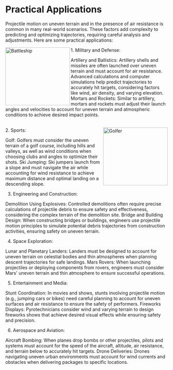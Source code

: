 # Practical Applications

Projectile motion on uneven terrain and in the presence of air resistance is common in many real-world scenarios. These factors add complexity to predicting and optimizing trajectories, requiring careful analysis and adjustments. Here are some practical applications:

<img align="left" src="https://mg-2025p03.github.io/physics/_pics/BShip1.jpg" alt="Battleship" width="200px" height="180px">
1. Military and Defense:

Artillery and Ballistics: Artillery shells and missiles are often launched over uneven terrain and must account for air resistance. Advanced calculations and computer simulations help predict trajectories to accurately hit targets, considering factors like wind, air density, and varying elevation.
Mortars and Rockets: Similar to artillery, mortars and rockets must adjust their launch angles and velocities to account for uneven terrain and atmospheric conditions to achieve desired impact points.

<br/>
<img align="right" src="https://mg-2025p03.github.io/physics/_pics/Golfer1.jpg" alt="Golfer" width="200px" height="180px">
2. Sports:

Golf: Golfers must consider the uneven terrain of a golf course, including hills and valleys, as well as wind conditions when choosing clubs and angles to optimize their shots.
Ski Jumping: Ski jumpers launch from a slope and must navigate the air while accounting for wind resistance to achieve maximum distance and optimal landing on a descending slope.

3. Engineering and Construction:

Demolition Using Explosives: Controlled demolitions often require precise calculations of projectile debris to ensure safety and effectiveness, considering the complex terrain of the demolition site.
Bridge and Building Design: When constructing bridges or buildings, engineers use projectile motion principles to simulate potential debris trajectories from construction activities, ensuring safety on uneven terrain.

4. Space Exploration:

Lunar and Planetary Landers: Landers must be designed to account for uneven terrain on celestial bodies and thin atmospheres when planning descent trajectories for safe landings.
Mars Rovers: When launching projectiles or deploying components from rovers, engineers must consider Mars' uneven terrain and thin atmosphere to ensure successful operations.

5. Entertainment and Media:

Stunt Coordination: In movies and shows, stunts involving projectile motion (e.g., jumping cars or bikes) need careful planning to account for uneven surfaces and air resistance to ensure the safety of performers.
Fireworks Displays: Pyrotechnicians consider wind and varying terrain to design fireworks shows that achieve desired visual effects while ensuring safety and precision.

6. Aerospace and Aviation:

Aircraft Bombing: When planes drop bombs or other projectiles, pilots and systems must account for the speed of the aircraft, altitude, air resistance, and terrain below to accurately hit targets.
Drone Deliveries: Drones navigating uneven urban environments must account for wind currents and obstacles when delivering packages to specific locations.
